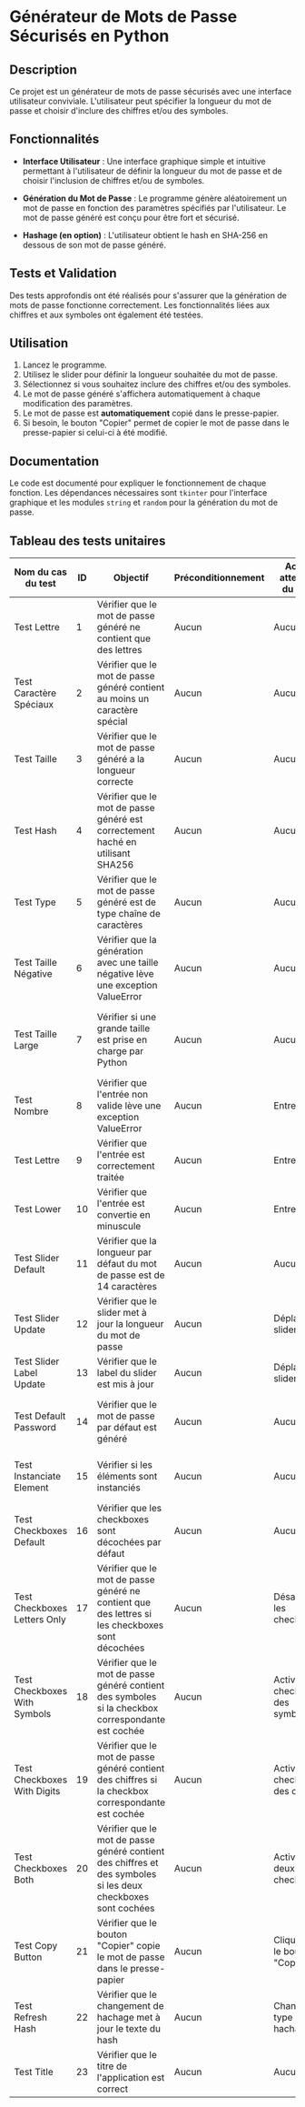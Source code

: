 # Générateur de Mots de Passe Sécurisés en Python

## Description

Ce projet est un générateur de mots de passe sécurisés avec une interface utilisateur conviviale. L'utilisateur peut spécifier la longueur du mot de passe et choisir d'inclure des chiffres et/ou des symboles.

## Fonctionnalités

- **Interface Utilisateur** : Une interface graphique simple et intuitive permettant à l'utilisateur de définir la longueur du mot de passe et de choisir l'inclusion de chiffres et/ou de symboles.
  
- **Génération du Mot de Passe** : Le programme génère aléatoirement un mot de passe en fonction des paramètres spécifiés par l'utilisateur. Le mot de passe généré est conçu pour être fort et sécurisé.

- **Hashage (en option)** : L'utilisateur obtient le hash en SHA-256 en dessous de son mot de passe généré.

## Tests et Validation

Des tests approfondis ont été réalisés pour s'assurer que la génération de mots de passe fonctionne correctement. Les fonctionnalités liées aux chiffres et aux symboles ont également été testées.

## Utilisation

1. Lancez le programme.
2. Utilisez le slider pour définir la longueur souhaitée du mot de passe.
3. Sélectionnez si vous souhaitez inclure des chiffres et/ou des symboles.
4. Le mot de passe généré s'affichera automatiquement à chaque modification des paramètres.
5. Le mot de passe est **automatiquement** copié dans le presse-papier.
5. Si besoin, le bouton "Copier" permet de copier le mot de passe dans le presse-papier si celui-ci à été modifié.

## Documentation

Le code est documenté pour expliquer le fonctionnement de chaque fonction. Les dépendances nécessaires sont `tkinter` pour l'interface graphique et les modules `string` et `random` pour la génération du mot de passe.


## Tableau des tests unitaires

| Nom du cas du test | ID | Objectif | Préconditionnement | Action attendue du User | Action Système attendue | Données des tests | Critères de réussite | Status |
|--------------------|----|----------|--------------------|-------------------------|-------------------------|-------------------|----------------------|--------|
| Test Lettre | 1 | Vérifier que le mot de passe généré ne contient que des lettres | Aucun | Aucun | Générer un mot de passe | Longueur: 5, Chiffres: False, Symboles: False | Aucun chiffre dans le mot de passe | Réussi |
| Test Caractère Spéciaux | 2 | Vérifier que le mot de passe généré contient au moins un caractère spécial | Aucun | Aucun | Générer un mot de passe | Longueur: 10, Chiffres: False, Symboles: True | Au moins un caractère spécial dans le mot de passe | Réussi |
| Test Taille | 3 | Vérifier que le mot de passe généré a la longueur correcte | Aucun | Aucun | Générer un mot de passe | Longueur: 15, Chiffres: False, Symboles: False | Longueur du mot de passe = 15 | Réussi |
| Test Hash | 4 | Vérifier que le mot de passe généré est correctement haché en utilisant SHA256 | Aucun | Aucun | Générer et hacher un mot de passe | Longueur: 8, Chiffres: False, Symboles: True | Le hash du mot de passe correspond au hash SHA256 | Réussi |
| Test Type | 5 | Vérifier que le mot de passe généré est de type chaîne de caractères | Aucun | Aucun | Générer un mot de passe | Longueur: 8, Chiffres: False, Symboles: True | Le mot de passe est une chaîne de caractères | Réussi |
| Test Taille Négative | 6 | Vérifier que la génération avec une taille négative lève une exception ValueError | Aucun | Aucun | Générer un mot de passe | Longueur: -5, Chiffres: False, Symboles: True | Une exception ValueError est levée | Réussi |
| Test Taille Large | 7 | Vérifier si une grande taille est prise en charge par Python | Aucun | Aucun | Générer un mot de passe | Longueur: 3_000_000, Chiffres: False, Symboles: True | Longueur du mot de passe = 3_000_000 | Réussi |
| Test Nombre | 8 | Vérifier que l'entrée non valide lève une exception ValueError | Aucun | Entrer "3" | Demander une entrée | "3" | Une exception ValueError est levée | Réussi |
| Test Lettre | 9 | Vérifier que l'entrée est correctement traitée | Aucun | Entrer "o" | Demander une entrée | "o" | L'entrée est "o" | Réussi |
| Test Lower | 10 | Vérifier que l'entrée est convertie en minuscule | Aucun | Entrer "O" | Demander une entrée | "O" | L'entrée est "o" | Réussi |
| Test Slider Default | 11 | Vérifier que la longueur par défaut du mot de passe est de 14 caractères | Aucun | Aucun | Vérifier la valeur du slider | Aucun | La valeur du slider est 14 | Réussi |
| Test Slider Update | 12 | Vérifier que le slider met à jour la longueur du mot de passe | Aucun | Déplacer le slider | Mettre à jour la valeur du slider | Nouvelle valeur: 20 | La valeur du slider est 20 | Réussi |
| Test Slider Label Update | 13 | Vérifier que le label du slider est mis à jour | Aucun | Déplacer le slider | Mettre à jour le label du slider | Nouvelle valeur: 21 | Le label affiche "21" | Réussi |
| Test Default Password | 14 | Vérifier que le mot de passe par défaut est généré | Aucun | Aucun | Afficher le mot de passe généré | Aucun | Le mot de passe est d'au moins 14 caractères | Réussi |
| Test Instanciate Element | 15 | Vérifier si les éléments sont instanciés | Aucun | Aucun | Instancier les éléments | Aucun | Tous les éléments sont instanciés | Réussi |
| Test Checkboxes Default | 16 | Vérifier que les checkboxes sont décochées par défaut | Aucun | Aucun | Vérifier l'état des checkboxes | Aucun | Les checkboxes sont décochées | Réussi |
| Test Checkboxes Letters Only | 17 | Vérifier que le mot de passe généré ne contient que des lettres si les checkboxes sont décochées | Aucun | Désactiver les checkboxes | Générer un mot de passe | Checkboxes: False | Le mot de passe ne contient que des lettres | Réussi |
| Test Checkboxes With Symbols | 18 | Vérifier que le mot de passe généré contient des symboles si la checkbox correspondante est cochée | Aucun | Activer la checkbox des symboles | Générer un mot de passe | Checkbox symboles: True | Le mot de passe contient au moins un symbole | Réussi |
| Test Checkboxes With Digits | 19 | Vérifier que le mot de passe généré contient des chiffres si la checkbox correspondante est cochée | Aucun | Activer la checkbox des chiffres | Générer un mot de passe | Checkbox chiffres: True | Le mot de passe contient au moins un chiffre | Réussi |
| Test Checkboxes Both | 20 | Vérifier que le mot de passe généré contient des chiffres et des symboles si les deux checkboxes sont cochées | Aucun | Activer les deux checkboxes | Générer un mot de passe | Checkboxes chiffres et symboles: True | Le mot de passe contient au moins un chiffre et un symbole | Réussi |
| Test Copy Button | 21 | Vérifier que le bouton "Copier" copie le mot de passe dans le presse-papier | Aucun | Cliquer sur le bouton "Copier" | Copier le mot de passe dans le presse-papier | Aucun | Le presse-papier contient le mot de passe généré | Réussi |
| Test Refresh Hash | 22 | Vérifier que le changement de hachage met à jour le texte du hash | Aucun | Changer le type de hachage | Mettre à jour le texte du hash | Nouveau hachage: md5 | Le texte du hash est différent de SHA256 | Réussi |
| Test Title | 23 | Vérifier que le titre de l'application est correct | Aucun | Aucun | Afficher le titre de l'application | Aucun | Le titre est "Générateur de mot de passe" | Réussi |
